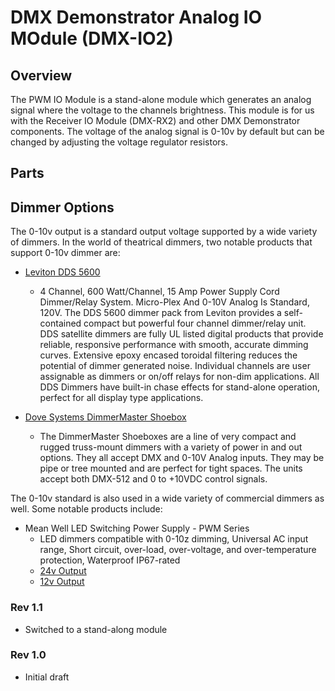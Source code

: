 # DMX Demonstrator Analog IO MOdule (DMX-IO2)

## Overview

The PWM IO Module is a stand-alone module which generates an analog signal where the voltage to the channels brightness. This module is for us with the Receiver IO Module (DMX-RX2) and other DMX Demonstrator components. The voltage of the analog signal is 0-10v by default but can be changed by adjusting the voltage regulator resistors.

## Parts

## Dimmer Options

The 0-10v output is a standard output voltage supported by a wide variety of dimmers. In the world of theatrical dimmers, two notable products that support 0-10v dimmer are:

- [Leviton DDS 5600](https://www.leviton.com/en/products/n5600)

  - 4 Channel, 600 Watt/Channel, 15 Amp Power Supply Cord Dimmer/Relay System. Micro-Plex And 0-10V Analog Is Standard, 120V. The DDS 5600 dimmer pack from Leviton provides a self-contained compact but powerful four channel dimmer/relay unit. DDS satellite dimmers are fully UL listed digital products that provide reliable, responsive performance with smooth, accurate dimming curves. Extensive epoxy encased toroidal filtering reduces the potential of dimmer generated noise. Individual channels are user assignable as dimmers or on/off relays for non-dim applications. All DDS Dimmers have built-in chase effects for stand-alone operation, perfect for all display type applications.

- [Dove Systems DimmerMaster Shoebox](http://www.dovesystems.com/shoebox)

  - The DimmerMaster Shoeboxes are a line of very compact and rugged truss-mount dimmers with a variety of power in and out options. They all accept DMX and 0-10V Analog inputs. They may be pipe or tree mounted and are perfect for tight spaces. The units accept both DMX-512 and 0 to +10VDC control signals.

The 0-10v standard is also used in a wide variety of commercial dimmers as well. Some notable products include:

- Mean Well LED Switching Power Supply - PWM Series
  - LED dimmers compatible with 0-10z dimming, Universal AC input range, Short circuit, over-load, over-voltage, and over-temperature protection, Waterproof IP67-rated
  - [24v Output](https://www.superbrightleds.com/moreinfo/constant-voltage-power-supplies/mean-well-led-power-supply-pwm-series-40-120w-24v-dimmable/3206/)
  - [12v Output](https://www.superbrightleds.com/moreinfo/constant-voltage-power-supplies/mean-well-led-power-supply-pwm-series-40-120w-12v-dimmable/3205/)

### Rev 1.1

- Switched to a stand-along module

### Rev 1.0

- Initial draft
